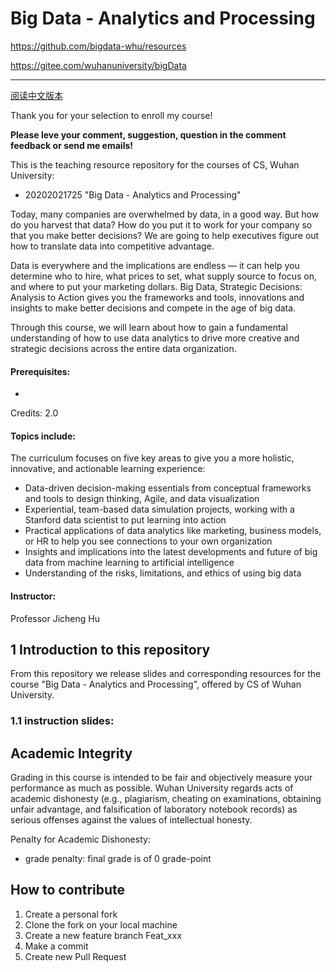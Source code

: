 # Big Data - Analytics and Processing

<https://github.com/bigdata-whu/resources>

<https://gitee.com/wuhanuniversity/bigData>

********************

[阅读中文版本](README_cn.md)

Thank you for your selection to enroll my course!

**Please leve your comment, suggestion, question in the comment feedback or send me emails!**

This is the teaching resource repository for the courses of CS, Wuhan University:
* 20202021725 "Big Data - Analytics and Processing"

Today, many companies are overwhelmed by data, in a good way. But how do you 
harvest that data? How do you put it to work for your company so that you make 
better decisions? We are going to help executives figure out how to translate 
data into competitive advantage.

Data is everywhere and the implications are endless — it can help you determine 
who to hire, what prices to set, what supply source to focus on, and where to 
put your marketing dollars. Big Data, Strategic Decisions: Analysis to Action 
gives you the frameworks and tools, innovations and insights to make better 
decisions and compete in the age of big data.

Through this course, we will learn about how to gain a fundamental understanding 
of how to use data analytics to drive more creative and strategic decisions 
across the entire data organization.

#### Prerequisites:
* 

Credits: 2.0

#### Topics include:

The curriculum focuses on five key areas to give you a more holistic, 
innovative, and actionable learning experience:

* Data-driven decision-making essentials from conceptual frameworks and tools to design thinking, Agile, and data visualization
* Experiential, team-based data simulation projects, working with a Stanford data scientist to put learning into action
* Practical applications of data analytics like marketing, business models, or HR to help you see connections to your own organization
* Insights and implications into the latest developments and future of big data from machine learning to artificial intelligence
* Understanding of the risks, limitations, and ethics of using big data

#### Instructor: 
Professor Jicheng Hu

## 1 Introduction to this repository
From this repository we release slides and corresponding resources for the course 
"Big Data - Analytics and Processing", offered by CS of Wuhan University.

### 1.1 instruction slides:


## Academic Integrity

Grading in this course is intended to be fair and objectively measure your 
performance as much as possible. 
Wuhan University regards acts of academic dishonesty (e.g., plagiarism, 
cheating on examinations, obtaining unfair advantage, and falsification of 
laboratory notebook records) as serious offenses against the values of 
intellectual honesty. 

Penalty for Academic Dishonesty:
* grade penalty: final grade is of 0 grade-point

## How to contribute

1.  Create a personal fork
2.  Clone the fork on your local machine
3.  Create a new feature branch Feat_xxx 
4.  Make a commit
4.  Create new Pull Request


